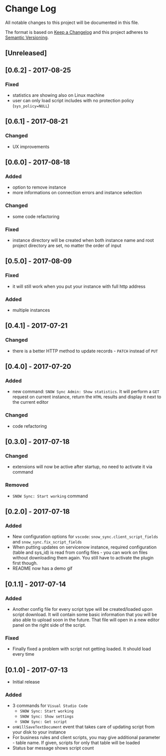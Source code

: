 # Change Log

All notable changes to this project will be documented in this file.

The format is based on [Keep a Changelog](http://keepachangelog.com/en/1.0.0/)
and this project adheres to [Semantic Versioning](http://semver.org/spec/v2.0.0.html).

## [Unreleased]

## [0.6.2] - 2017-08-25
### Fixed
- statistics are showing also on Linux machine
- user can only load script includes with no protection policy (`sys_policy=NULL`)

## [0.6.1] - 2017-08-21
### Changed
- UX improvements

## [0.6.0] - 2017-08-18
### Added
- option to remove instance
- more informations on connection errors and instance selection
### Changed
- some code refactoring
### Fixed
- instance directory will be created when both instance name and root project directory are set, no matter the order of input

## [0.5.0] - 2017-08-09
### Fixed
- it will still work when you put your instance with full http address
### Added
- multiple instances

## [0.4.1] - 2017-07-21
### Changed
- there is a better HTTP method to update records - `PATCH` instead of `PUT`

## [0.4.0] - 2017-07-20
### Added
- new command: `SNOW Sync Admin: Show statistics`. It will perform a `GET` request on current instance, return the `HTML` results and display it next to the current editor
### Changed
- code refactoring

## [0.3.0] - 2017-07-18
### Changed
- extensions will now be active after startup, no need to activate it via command
### Removed
- `SNOW Sync: Start working` command

## [0.2.0] - 2017-07-18
### Added
- New configuration options for `vscode`: `snow_sync.client_script_fields` and `snow_sync.fix_script_fields`
- When putting updates on servicenow instance, required configuration (table and sys_id) is read from config files - you can work on files without downloading them again. You still have to activate the plugin first though.
- README now has a demo gif

## [0.1.1] - 2017-07-14
### Added
- Another config file for every script type will be created/loaded upon script download. It will contain some basic information that you will be also able to upload soon in the future. That file will open in a new editor panel on the right side of the script.
### Fixed
- Finally fixed a problem with script not getting loaded. It should load every time

## [0.1.0] - 2017-07-13
- Initial release

### Added
- 3 commands for `Visual Studio Code`
  - `SNOW Sync: Start working`
  - `SNOW Sync: Show settings`
  - `SNOW Sync: Get script`
- `onWillSaveTextDocument` event that takes care of updating script from your disk to your instance
- For business rules and client scripts, you may give additional parameter - table name. If given, scripts for only that table will be loaded
- Status bar message shows script count